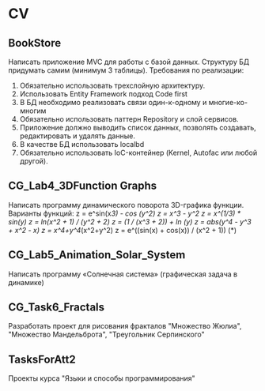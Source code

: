 # CV

## BookStore
Написать приложение MVC для работы с базой данных. Структуру БД придумать самим (минимум 3 таблицы).
Требования по реализации:
1.	Обязательно использовать трехслойную архитектуру.
2.	Использовать  Entity Framework подход Code first
3.	В БД необходимо реализовать связи один-к-одному и многие-ко-многим
4.	Обязательно использовать паттерн Repository и слой сервисов.
5.	Приложение должно выводить список данных, позволять создавать, редактировать и удалять данные.
6.	В качестве БД использовать localbd
7.	Обязательно использовать IoC-контейнер (Kernel, Autofac или любой другой).

## CG_Lab4_3DFunction Graphs
Написать программу динамического поворота 3D-графика функции. Варианты функций:
z = e^sin(x*3) - cos (y^2)
z = x^3 - y^2
z = x^(1/3) * sin(y)
z = ln(x^2 + 1) / (y^2 + 2)
z = (1 / (x^3 + 2)) + ln (y)
z = abs(y^4 - y^3 + x^2 - x)
z = x^4+y^4*(x^2+y^2)
z = e^((sin(x) + cos(x)) / (x^2 + 1)) (*) 

## CG_Lab5_Animation_Solar_System
Написать программу «Солнечная система» (графическая задача в динамике)

## CG_Task6_Fractals
Разработать проект для рисования фракталов "Множество Жюлиа", "Множество Мандельброта", "Треугольник Серпинского"

## TasksForAtt2
Проекты курса "Языки и способы программирования"
